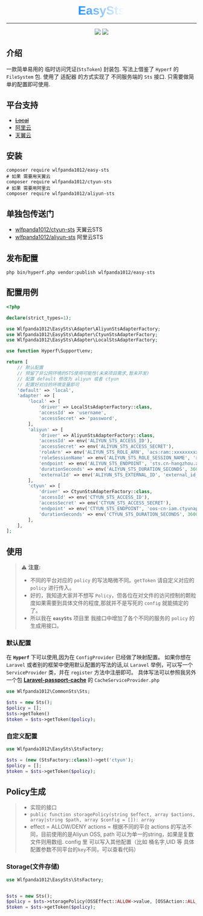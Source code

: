 <head>
  <link href="https://fonts.googleapis.com/css2?family=Poppins:wght@700&display=swap" rel="stylesheet">
</head>
<p align="center">
  <strong style="font-size: 32px; font-family: 'Poppins', sans-serif;
                  background: linear-gradient(to right, #1E90FF, #FFFFFF);
                  -webkit-background-clip: text;
                  color: transparent;">
    EasySts
  </strong>
</p>

---

<p align="center">
  <a href="https://www.php.net"><img src="https://img.shields.io/badge/php-%3E=8.0-brightgreen.svg?maxAge=2592000"></a>
  <a href="https://github.com/swoole/swoole-src"><img src="https://img.shields.io/packagist/dt/wlfpanda1012/aliyun-sts"></a>
</p>

## 介绍

一款简单易用的 临时访问凭证(`StsToken`) 封装包.
写法上借鉴了 `Hyperf` 的 `FileSystem` 包.
使用了 适配器 的方式实现了 不同服务端的 `Sts` 接口.
只需要做简单的配置即可使用.

## 平台支持
- ~~[Local](http://localhost)~~
- [阿里云](https://www.aliyun.com/)
- [天翼云](https://www.ctyun.com/)

## 安装
    
```shell
composer require wlfpanda1012/easy-sts
# 如果 需要用天翼云
composer require wlfpanda1012/ctyun-sts
# 如果 需要用阿里云
composer require wlfpanda1012/aliyun-sts
```
## 单独包传送门
- [wlfpanda1012/ctyun-sts](https://github.com/ShaBaoFa/ctyun-sts) 天翼云STS
- [wlfpanda1012/aliyun-sts](https://github.com/ShaBaoFa/aliyun-sts) 阿里云STS

## 发布配置
    
```shell
php bin/hyperf.php vendor:publish wlfpanda1012/easy-sts
```

## 配置用例

```php
<?php

declare(strict_types=1);

use Wlfpanda1012\EasySts\Adapter\AliyunStsAdapterFactory;
use Wlfpanda1012\EasySts\Adapter\CtyunStsAdapterFactory;
use Wlfpanda1012\EasySts\Adapter\LocalStsAdapterFactory;

use function Hyperf\Support\env;

return [
    // 默认配置
    // 预留了非公网环境的STS使用可能性(未来项目需求,暂未开发)
    // 配置 default 修改为 aliyun 或者 ctyun
    // 配置好对应的环境变量即可
    'default' => 'local',
    'adapter' => [
        'local' => [
            'driver' => LocalStsAdapterFactory::class,
            'accessId' => 'username',
            'accessSecret' => 'password',
        ],
        'aliyun' => [
            'driver' => AliyunStsAdapterFactory::class,
            'accessId' => env('ALIYUN_STS_ACCESS_ID'),
            'accessSecret' => env('ALIYUN_STS_ACCESS_SECRET'),
            'roleArn' => env('ALIYUN_STS_ROLE_ARN', 'acs:ram::xxxxxxxxxxx:role/xxx'),
            'roleSessionName' => env('ALIYUN_STS_ROLE_SESSION_NAME', 'xxxxxxxxxxx'),
            'endpoint' => env('ALIYUN_STS_ENDPOINT', 'sts.cn-hangzhou.aliyuncs.com'),
            'durationSeconds' => env('ALIYUN_STS_DURATION_SECONDS', 3600),
            'externalId' => env('ALIYUN_STS_EXTERNAL_ID', 'external_id_test'),
        ],
        'ctyun' => [
            'driver' => CtyunStsAdapterFactory::class,
            'accessId' => env('CTYUN_STS_ACCESS_ID'),
            'accessSecret' => env('CTYUN_STS_ACCESS_SECRET'),
            'endpoint' => env('CTYUN_STS_ENDPOINT', 'oos-cn-iam.ctyunapi.cn'),
            'durationSeconds' => env('CTYUN_STS_DURATION_SECONDS', 3600),
        ],
    ],
];
```

## 使用





> ⚠️ **注意:**
>
> - 不同的平台对应的 `policy` 的写法略微不同。`getToken` 请自定义对应的 `policy` 进行传入。
> - 好的，我知道大家并不想写 `Policy`，但各位在对文件的访问控制的颗粒度如果需要到具体文件的程度,那就并不是写死的 `config` 就能搞定的了。
> - 所以我在 **`easySts`** 项目里 我接口中增加了各个不同的服务的 `policy` 的生成用接口。

### 默认配置
在 **`Hyperf`** 下可以使用,因为在 `ConfigProvider` 已经做了映射配置。
如果你想在 `Laravel` 或者别的框架中使用默认配置的写法的话,以 `Laravel` 举例，可以写一个 `ServiceProvider` 类，并在 `register` 方法中注册即可。
具体写法可以参照我另外一个包 [**Laravel-passport-cache**](https://github.com/ShaBaoFa/laravel-passport-cache/blob/main/src/CacheServiceProvider.php) 的 `CacheServiceProvider.php`
```php
use Wlfpanda1012\CommonSts\Sts;

$sts = new Sts();
$policy = [];
$sts->getToken()
$token = $sts->getToken($policy);
```

### 自定义配置
```php
use Wlfpanda1012\EasySts\StsFactory;

$sts = (new (StsFactory::class))->get('ctyun');
$policy = [];
$token = $sts->getToken($policy);
```

## Policy生成

> - 实现的接口
> - `public function storagePolicy(string $effect, array $actions, array|string $path, array $config = []): array`
> - effect = ALLOW/DENY actions = 根据不同的平台 actions 的写法不同，目前使用的是Aliyun OSS, path 可以为单一的string，如果是复数文件则用数组. config 里 可以写入其他配置（比如 桶名字,UID 等 具体配置参数不同平台的`key`不同，可以查看代码）

### Storage(文件存储)
```php
use Wlfpanda1012\EasySts\StsFactory;


$sts = new Sts();
$policy = $sts->storagePolicy(OSSEffect::ALLOW->value, [OSSAction::ALL_GET->value], $urls, $config);
$token = $sts->getToken($policy);
```